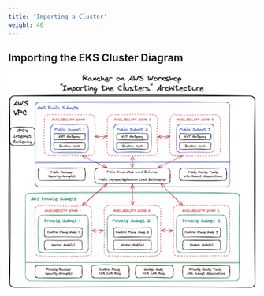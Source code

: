 ```yaml
---
title: 'Importing a Cluster'
weight: 40
---
```


## Importing the EKS Cluster Diagram

![importing-cluster-diagram](/static/images/importing-cluster-diagram.png)
